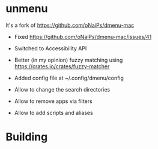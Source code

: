 # unmenu

It's a fork of https://github.com/oNaiPs/dmenu-mac

- Fixed https://github.com/oNaiPs/dmenu-mac/issues/41
- Switched to Accessibility API

- Better (in my opinion) fuzzy matching using https://crates.io/crates/fuzzy-matcher

- Added config file at ~/.config/dmenu/config
- Allow to change the search directories
- Allow to remove apps via filters
- Allow to add scripts and aliases

# Building


